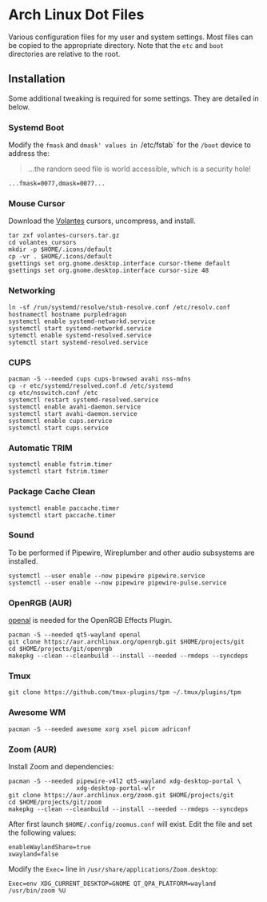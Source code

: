 # Arch Linux Dot Files

Various configuration files for my user and system settings. Most files can be
copied to the appropriate directory. Note that the `etc` and `boot` directories
are relative to the root.

## Installation

Some additional tweaking is required for some settings. They are detailed in
below.

### Systemd Boot

Modify the `fmask` and `dmask' values in `/etc/fstab\` for the `/boot` device to
address the:

> ...the random seed file is world accessible, which is a security hole!

```text
...fmask=0077,dmask=0077...
```

### Mouse Cursor

Download the [Volantes] cursors, uncompress, and install.

```text
tar zxf volantes-cursors.tar.gz
cd volantes_cursors
mkdir -p $HOME/.icons/default
cp -vr . $HOME/.icons/default
gsettings set org.gnome.desktop.interface cursor-theme default
gsettings set org.gnome.desktop.interface cursor-size 48
```

### Networking

```text
ln -sf /run/systemd/resolve/stub-resolve.conf /etc/resolv.conf
hostnamectl hostname purpledragon
systemctl enable systemd-networkd.service
systemctl start systemd-networkd.service
sytemctl enable systemd-resolved.service
sytemctl start systemd-resolved.service
```

### CUPS

```text
pacman -S --needed cups cups-browsed avahi nss-mdns
cp -r etc/systemd/resolved.conf.d /etc/systemd
cp etc/nsswitch.conf /etc
systemctl restart systemd-resolved.service
systemctl enable avahi-daemon.service
systemctl start avahi-daemon.service
systemctl enable cups.service
systemctl start cups.service
```

### Automatic TRIM

```text
systemctl enable fstrim.timer
systemctl start fstrim.timer
```

### Package Cache Clean

```text
systemctl enable paccache.timer
systemctl start paccache.timer
```

### Sound

To be performed if Pipewire, Wireplumber and other audio subsystems are
installed.

```text
systemctl --user enable --now pipewire pipewire.service
systemctl --user enable --now pipewire pipewire-pulse.service
```

### OpenRGB (AUR)

[openal] is needed for the OpenRGB Effects Plugin.

```text
pacman -S --needed qt5-wayland openal
git clone https://aur.archlinux.org/openrgb.git $HOME/projects/git
cd $HOME/projects/git/openrgb
makepkg --clean --cleanbuild --install --needed --rmdeps --syncdeps
```

### Tmux

```text
git clone https://github.com/tmux-plugins/tpm ~/.tmux/plugins/tpm
```

### Awesome WM

```text
pacman -S --needed awesome xorg xsel picom adriconf
```

### Zoom (AUR)

Install Zoom and dependencies:

```text
pacman -S --needed pipewire-v4l2 qt5-wayland xdg-desktop-portal \
                   xdg-desktop-portal-wlr
git clone https://aur.archlinux.org/zoom.git $HOME/projects/git
cd $HOME/projects/git/zoom
makepkg --clean --cleanbuild --install --needed --rmdeps --syncdeps
```

After first launch `$HOME/.config/zoomus.conf` will exist. Edit the file and set
the following values:

```text
enableWaylandShare=true
xwayland=false
```

Modify the `Exec=` line in `/usr/share/applications/Zoom.desktop`:

```text
Exec=env XDG_CURRENT_DESKTOP=GNOME QT_QPA_PLATFORM=wayland /usr/bin/zoom %U
```

[openal]: https://gitlab.com/OpenRGBDevelopers/OpenRGBEffectsPlugin#linux
[volantes]: https://www.gnome-look.org/p/1356095
